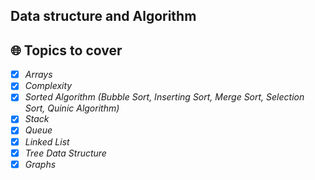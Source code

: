 ## Data structure and Algorithm

## 🌐 Topics to cover

- [x] _Arrays_
- [x] _Complexity_
- [x] _Sorted Algorithm (Bubble Sort, Inserting Sort, Merge Sort, Selection Sort, Quinic Algorithm)_
- [x] _Stack_
- [x] _Queue_
- [x] _Linked List_
- [x] _Tree Data Structure_
- [x] _Graphs_
